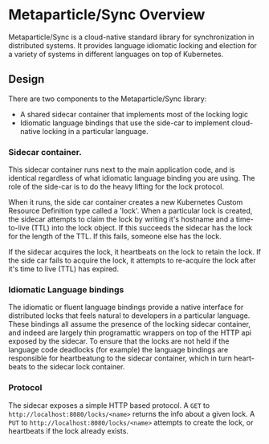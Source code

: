 # Metaparticle/Sync Overview

Metaparticle/Sync is a cloud-native standard library for synchronization in
distributed systems. It provides language idiomatic locking and election
for a variety of systems in different languages on top of Kubernetes.

## Design

There are two components to the Metaparticle/Sync library:
   * A shared sidecar container that implements most of the locking logic
   * Idiomatic language bindings that use the side-car to implement cloud-native locking in a particular language.

### Sidecar container.
This sidecar container runs next to the main application
code, and is identical regardless of what idiomatic language binding you are
using. The role of the side-car is to do the heavy lifting for the lock
protocol.

When it runs, the side car container creates a new Kubernetes Custom Resource
Definition type called a 'lock'. When a particular lock is created, the sidecar
attempts to claim the lock by writing it's hostname and a time-to-live (TTL)
into the lock object. If this succeeds the sidecar has the lock for the
length of the TTL. If this fails, someone else has the lock.

If the sidecar acquires the lock, it heartbeats on the lock to retain the lock.
If the side car fails to acquire the lock, it attempts to re-acquire the lock
after it's time to live (TTL) has expired.

### Idiomatic Language bindings
The idiomatic or fluent language bindings provide a native interface for
distributed locks that feels natural to developers in a particular language.
These bindings all assume the presence of the locking sidecar container, and
indeed are largely thin programattic wrappers on top of the HTTP api exposed
by the sidecar. To ensure that the locks are not held if the language
code deadlocks (for example) the language bindings are responsible for
heartbeatung to the sidecar container, which in turn heart-beats to the
sidecar lock container.

### Protocol
The sidecar exposes a simple HTTP based protocol. A `GET` to `http://localhost:8080/locks/<name>` returns the info about a given lock.  A `PUT` to `http://localhost:8080/locks/<name>` attempts to create the lock, or heartbeats if the
lock already exists.
